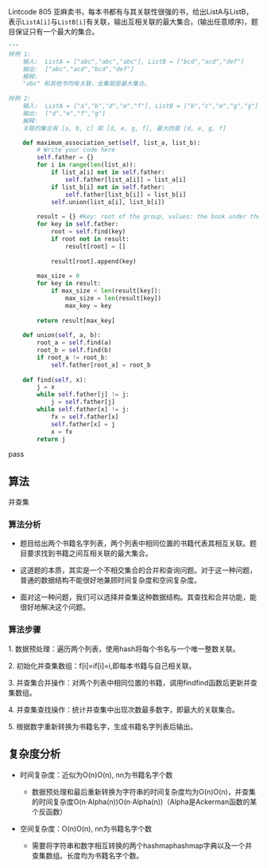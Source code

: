 Lintcode 805
亚麻卖书，每本书都有与其关联性很强的书，给出ListA与ListB，表示`ListA[i]`与`ListB[i]`有关联，输出互相关联的最大集合。(输出任意顺序)，题目保证只有一个最大的集合。


```python
"""
样例 1:
	输入:  ListA = ["abc","abc","abc"], ListB = ["bcd","acd","def"]
	输出:  ["abc","acd","bcd","def"]
	解释:
	"abc" 和其他书均有关联，全集就是最大集合。
	
样例 2:
	输入:  ListA = ["a","b","d","e","f"], ListB = ["b","c","e","g","g"]
	输出:  ["d","e","f","g"]
	解释:
	关联的集合有 [a, b, c] 和 [d, e, g, f], 最大的是 [d, e, g, f]
```


```python
    def maximum_association_set(self, list_a, list_b):
        # Write your code here
        self.father = {}
        for i in range(len(list_a)):
            if list_a[i] not in self.father:
                self.father[list_a[i]] = list_a[i]
            if list_b[i] not in self.father:
                self.father[list_b[i]] = list_b[i]
            self.union(list_a[i], list_b[i])
           
        result = {} #key: root of the group, values: the book under the same father
        for key in self.father:
            root = self.find(key)
            if root not in result:
                result[root] = []
                
            result[root].append(key)
        
        max_size = 0
        for key in result:
            if max_size < len(result[key]):
                max_size = len(result[key])
                max_key = key 
        
        return result[max_key]
        
    def union(self, a, b):
        root_a = self.find(a)
        root_b = self.find(b)
        if root_a != root_b:
            self.father[root_a] = root_b
            
    def find(self, x):
        j = x 
        while self.father[j] != j:
            j = self.father[j]
        while self.father[x] != j:
            fx = self.father[x]
            self.father[x] = j 
            x = fx 
        return j
```
pass

## 算法

并查集

### 算法分析

- 题目给出两个书籍名字列表，两个列表中相同位置的书籍代表其相互关联。题目要求找到书籍之间互相关联的最大集合。
    
- 这道题的本质，其实是一个不相交集合的合并和查询问题。对于这一种问题，普通的数据结构不能很好地兼顾时间复杂度和空间复杂度。
    
- 面对这一种问题，我们可以选择并查集这种数据结构。其查找和合并功能，能很好地解决这个问题。
    

### 算法步骤

1. 数据预处理：遍历两个列表，使用hash将每个书名与一个唯一整数关联。

2. 初始化并查集数组：f[i]=if[i]=i,即每本书籍与自己相关联。

3. 并查集合并操作：对两个列表中相同位置的书籍，调用findfind函数后更新并查集数组。

4. 并查集查找操作：统计并查集中出现次数最多数字，即最大的关联集合。

5. 根据数字重新转换为书籍名字，生成书籍名字列表后输出。

## 复杂度分析

- 时间复杂度：近似为O(n)O(n), nn为书籍名字个数
    
    - 数据预处理和最后重新转换为字符串的时间复杂度均为O(n)O(n)，并查集的时间复杂度O(n⋅Alpha(n))O(n⋅Alpha(n))（Alpha是Ackerman函数的某个反函数）
- 空间复杂度：O(n)O(n), nn为书籍名字个数
    
    - 需要将字符串和数字相互转换的两个hashmaphashmap字典以及一个并查集数组。长度均为书籍名字个数。